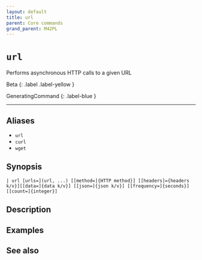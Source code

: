 ```yaml
---
layout: default
title: url
parent: Core commands
grand_parent: M42PL
---
```


# `url`

Performs asynchronous HTTP calls to a given URL

Beta
{: .label .label-yellow }

GeneratingCommand
{: .label-blue }

---



## Aliases

* `url`
* `curl`
* `wget`


## Synopsis

```shell
| url [urls=](url, ...) [[method=]{HTTP method}] [[headers]={headers k/v}][[data=]{data k/v}] [[json=]{json k/v}] [[frequency=]{seconds}][[count=]{integer}]
```


## Description

## Examples

## See also

